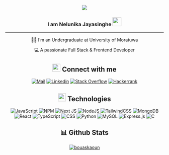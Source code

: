 
<p align="center">
  <a href="https://github.com/CodeWhiteWeb/CodeWhiteWeb"><img src="https://readme-typing-svg.herokuapp.com?color=%2336BCF7&center=true&vCenter=true&lines=Hi+%2C+welcome+to+my+Github+page"></a>
</p>
<h3 align="center">
  I am Nelunika Jayasinghe
  <img src="https://media.giphy.com/media/hvRJCLFzcasrR4ia7z/giphy.gif" width="28">
</h3>

---
<div align="center">
  

🧑‍🎓 I’m an Undergraduate at University of Moratuwa

💻 A passionate Full Stack & Frontend Developer
   



## <img src="https://media.tenor.com/images/7e96d994f29b388f63f7aa77ff2bea78/tenor.gif" width="25"> <b> Connect with me </b>
  
[![Mail](https://img.shields.io/badge/-Say%20Hi!-black?style=for-the-badge&logo=gmail)](mailto:nelunikanuwanthi@gmail.com)
[![Linkedin](https://img.shields.io/badge/-LinkedIn-black?style=for-the-badge&logo=Linkedin)](https://www.linkedin.com/in/nelunika-jayasinghe-a36731264/)
[![Stack Overflow](https://img.shields.io/badge/-StackOverflow-black?style=for-the-badge&logo=StackOverflow)](https://stackoverflow.com/users/:22987172/nelunika-nuwanthi?tab=topactivity)
[![Hackerrank](https://img.shields.io/badge/-Hackerrank-black?style=for-the-badge&logo=Hackerrank)](https://www.hackerrank.com/profile/Nelunika)



## <img src = "https://media2.giphy.com/media/QssGEmpkyEOhBCb7e1/giphy.gif?cid=ecf05e47a0n3gi1bfqntqmob8g9aid1oyj2wr3ds3mg700bl&rid=giphy.gif" width ="25">  <b>Technologies</b>

![JavaScript](https://img.shields.io/badge/javascript-%23323330.svg?style=for-the-badge&logo=javascript&logoColor=%23F7DF1E) ![NPM](https://img.shields.io/badge/NPM-%23000000.svg?style=for-the-badge&logo=npm&logoColor=white) ![Next JS](https://img.shields.io/badge/Next-black?style=for-the-badge&logo=next.js&logoColor=white) ![NodeJS](https://img.shields.io/badge/node.js-6DA55F?style=for-the-badge&logo=node.js&logoColor=white) ![TailwindCSS](https://img.shields.io/badge/tailwindcss-%2338B2AC.svg?style=for-the-badge&logo=tailwind-css&logoColor=white) ![MongoDB](https://img.shields.io/badge/MongoDB-%234ea94b.svg?style=for-the-badge&logo=mongodb&logoColor=white) ![React](https://img.shields.io/badge/React-%2338B2AC.svg?style=for-the-badge&logo=react&logoColor=white) ![TypeScript](https://img.shields.io/badge/typescript-%23323330.svg?style=for-the-badge&logo=typescript&logoColor=%23F7DF1E)  ![CSS](https://img.shields.io/badge/CSS-239120?&style=for-the-badge&logo=css3&logoColor=white) ![Python](https://img.shields.io/badge/Python-14354C?style=for-the-badge&logo=python&logoColor=white) ![MySQL](https://img.shields.io/badge/mysql-%233C5497.svg?style=for-the-badge&logo=mysql&logoColor=white)  ![Express.js](https://img.shields.io/badge/express.js-%23404d59.svg?style=for-the-badge&logo=express&logoColor=%2361DAFB) ![C](https://img.shields.io/badge/c-%23239191.svg?style=for-the-badge&logo=c&logoColor=white)





## 📊 <b>Github Stats</b>

<p align="center">
	<a href="https://github.com/NelunikaDGNN">
	<img src="https://github-readme-stats.vercel.app/api/top-langs/?username=bouaskaoun&langs_count=8&layout=compact" alt="bouaskaoun">
	</a>
	<br/>
<br/>

</p>





</div>
